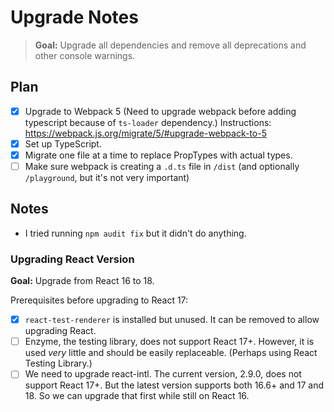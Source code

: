 # Upgrade Notes
> **Goal:** Upgrade all dependencies and remove all deprecations and other console warnings.

## Plan
- [x] Upgrade to Webpack 5 (Need to upgrade webpack before adding typescript because of `ts-loader` dependency.) Instructions: https://webpack.js.org/migrate/5/#upgrade-webpack-to-5
- [x] Set up TypeScript.
- [x] Migrate one file at a time to replace PropTypes with actual types.
- [ ] Make sure webpack is creating a `.d.ts` file in `/dist` (and optionally `/playground`, but it's not very important)

## Notes

- I tried running `npm audit fix` but it didn't do anything.

### Upgrading React Version

**Goal:** Upgrade from React 16 to 18.

Prerequisites before upgrading to React 17:
- [x] `react-test-renderer` is installed but unused. It can be removed to allow upgrading React.
- [ ] Enzyme, the testing library, does not support React 17+. However, it is used *very* little and should be easily replaceable. (Perhaps using React Testing Library.)
- [ ] We need to upgrade react-intl. The current version, 2.9.0, does not support React 17+. But the latest version supports both 16.6+ and 17 and 18. So we can upgrade that first while still on React 16.